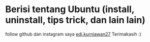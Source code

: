 # Berisi tentang Ubuntu (install, uninstall, tips trick, dan lain lain)
follow github dan instagram saya [edi.kurniawan27](https://www.instagram.com/edi.kurniawan27/)
Terimakasih :)